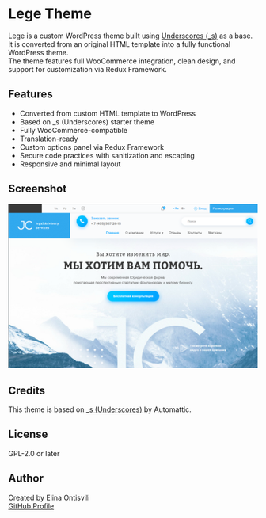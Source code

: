 # Lege Theme

Lege is a custom WordPress theme built using [Underscores (_s)](https://underscores.me/) as a base.  
It is converted from an original HTML template into a fully functional WordPress theme.  
The theme features full WooCommerce integration, clean design, and support for customization via Redux Framework.

## Features

- Converted from custom HTML template to WordPress
- Based on _s (Underscores) starter theme
- Fully WooCommerce-compatible
- Translation-ready
- Custom options panel via Redux Framework
- Secure code practices with sanitization and escaping
- Responsive and minimal layout

## Screenshot

![Lege Theme Screenshot](screenshot.png)

## Credits

This theme is based on [_s (Underscores)](https://underscores.me/) by Automattic.

## License

GPL-2.0 or later

## Author

Created by Elina Ontisvili  
[GitHub Profile](https://github.com/elinaontisvili)

